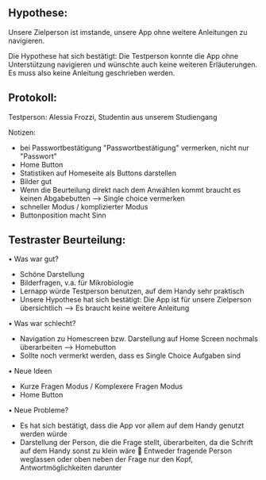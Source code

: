 ##  Hypothese:

Unsere Zielperson ist imstande, unsere App ohne weitere Anleitungen zu navigieren.
    
Die Hypothese hat sich bestätigt: Die Testperson konnte die App ohne Unterstützung navigieren und wünschte auch keine weiteren Erläuterungen.
Es muss also keine Anleitung geschrieben werden.

##  Protokoll:

Testperson: Alessia Frozzi, Studentin aus unserem Studiengang

Notizen:
- bei Passwortbestätigung "Passwortbestätigung" vermerken, nicht nur "Passwort"
- Home Button
- Statistiken auf Homeseite als Buttons darstellen
- Bilder gut
- Wenn die Beurteilung direkt nach dem Anwählen kommt braucht es keinen Abgabebutten --> Single choice vermerken
- schneller Modus / komplizierter Modus
- Buttonposition macht Sinn

##  Testraster Beurteilung:

•   Was war gut?

- Schöne Darstellung
- Bilderfragen, v.a. für Mikrobiologie
- Lernapp würde Testperson benutzen, auf dem Handy sehr praktisch
- Unsere Hypothese hat sich bestätigt: Die App ist für unsere Zielperson übersichtlich --> Es braucht keine weitere Anleitung

•	Was war schlecht?

- Navigation zu Homescreen bzw. Darstellung auf Home Screen nochmals überarbeiten --> Homebutton
- Sollte noch vermerkt werden, dass es Single Choice Aufgaben sind

•	Neue Ideen

- Kurze Fragen Modus / Komplexere Fragen Modus
- Home Button

•	Neue Probleme?

- Es hat sich bestätigt, dass die App vor allem auf dem Handy genutzt werden würde
- Darstellung der Person, die die Frage stellt, überarbeiten, da die Schrift auf dem Handy sonst zu klein wäre  Entweder fragende Person weglassen oder oben neben der Frage nur den Kopf, Antwortmöglichkeiten darunter

    



